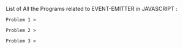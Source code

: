 List of All the Programs related to EVENT-EMITTER in JAVASCRIPT :

```
Problem 1 > 

```

```
Problem 2 >

```

```
Problem 3 >

```